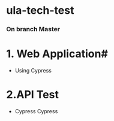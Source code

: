 # ula-tech-test #
### On branch Master

# 1. Web Application#
* Using Cypress

# 2.API Test #
* Cypress Cypress
